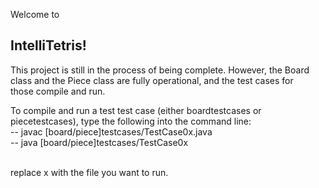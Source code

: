 Welcome to
## IntelliTetris!

This project is still in the process of being complete. However, the Board class and the Piece class are fully operational, and the test cases for <br /> those compile and run.

To compile and run a test test case (either boardtestcases or piecetestcases), type the following into the command line:<br />
        -- javac [board/piece]testcases/TestCase0x.java<br />
        -- java [board/piece]testcases/TestCase0x<br /><br />

replace x with the file you want to run.
